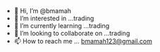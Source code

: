 - 👋 Hi, I’m @bmamah
- 👀 I’m interested in ...trading
- 🌱 I’m currently learning ...trading
- 💞️ I’m looking to collaborate on ...trading
- 📫 How to reach me ... bmamah123@gmail.com

<!---
bmamah/bmamah is a ✨ special ✨ repository because its `README.md` (this file) appears on your GitHub profile.
You can click the Preview link to take a look at your changes.
--->
